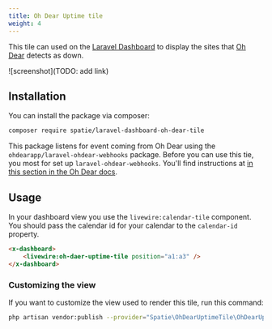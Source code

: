 ```yaml
---
title: Oh Dear Uptime tile
weight: 4
---
```


This tile can used on the [Laravel Dashboard](https://github.com/spatie/laravel-dashboard) to display the sites that [Oh Dear](https://ohdear.app) detects as down.

![screenshot](TODO: add link)

## Installation

You can install the package via composer:

```bash
composer require spatie/laravel-dashboard-oh-dear-tile
```

This package listens for event coming from Oh Dear using the `ohdearapp/laravel-ohdear-webhooks` package. Before you can use this tie, you most for set up `laravel-ohdear-webhooks`. You'll find instructions at [in this section in the Oh Dear docs](https://ohdear.app/docs/integrations/webhooks/laravel-package).

## Usage

In your dashboard view you use the `livewire:calendar-tile` component. You should pass the calendar id for your calendar to the `calendar-id` property.

```html
<x-dashboard>
    <livewire:oh-daer-uptime-tile position="a1:a3" />
</x-dashboard>
```

### Customizing the view

If you want to customize the view used to render this tile, run this command:

```bash
php artisan vendor:publish --provider="Spatie\OhDearUptimeTile\OhDearUptimeTileServiceProvider" --tag="dashboard-oh-dear-uptime-tile-views"
```
